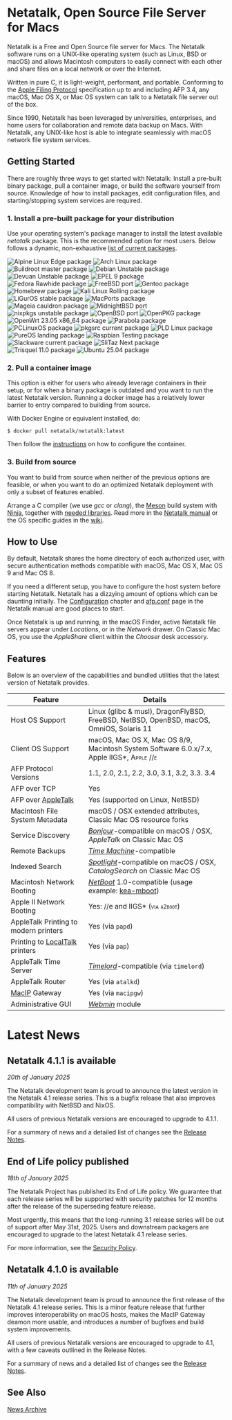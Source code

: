 # Netatalk, Open Source File Server for Macs

Netatalk is a Free and Open Source file server for Macs. The Netatalk
software runs on a UNIX-like operating system (such as Linux, BSD or
macOS) and allows Macintosh computers to easily connect with each other
and share files on a local network or over the Internet.

Written in pure C, it is light-weight, performant, and portable.
Conforming to the [Apple Filing
Protocol](https://developer.apple.com/library/archive/documentation/Networking/Conceptual/AFP/Introduction/Introduction.html#//apple_ref/doc/uid/TP40000854-CH1-SW1)
specification up to and including AFP 3.4, any macOS, Mac OS X, or Mac
OS system can talk to a Netatalk file server out of the box.

Since 1990, Netatalk has been leveraged by universities, enterprises,
and home users for collaboration and remote data backup on Macs. With
Netatalk, any UNIX-like host is able to integrate seamlessly with macOS
network file system services.

## Getting Started

There are roughly three ways to get started with Netatalk: Install a
pre-built binary package, pull a container image, or build the software
yourself from source. Knowledge of how to install packages, edit
configuration files, and starting/stopping system services are required.

### 1. Install a pre-built package for your distribution

Use your operating system's package manager to install the latest
available *netatalk* package. This is the recommended option for most
users. Below follows a dynamic, non-exhaustive [list of current
packages](https://repology.org/project/netatalk/packages).

![Alpine Linux Edge
package](https://repology.org/badge/version-for-repo/alpine_edge/netatalk.svg)
![Arch Linux
package](https://repology.org/badge/version-for-repo/aur/netatalk.svg)
![Buildroot master
package](https://repology.org/badge/version-for-repo/buildroot_master/netatalk.svg)
![Debian Unstable
package](https://repology.org/badge/version-for-repo/debian_unstable/netatalk.svg)
![Devuan Unstable
package](https://repology.org/badge/version-for-repo/devuan_unstable/netatalk.svg)
![EPEL 9
package](https://repology.org/badge/version-for-repo/epel_9/netatalk.svg)
![Fedora Rawhide
package](https://repology.org/badge/version-for-repo/fedora_rawhide/netatalk.svg)
![FreeBSD
port](https://repology.org/badge/version-for-repo/freebsd/netatalk.svg)
![Gentoo
package](https://repology.org/badge/version-for-repo/gentoo/netatalk.svg)
![Homebrew
package](https://repology.org/badge/version-for-repo/homebrew/netatalk.svg)
![Kali Linux Rolling
package](https://repology.org/badge/version-for-repo/kali_rolling/netatalk.svg)
![LiGurOS stable
package](https://repology.org/badge/version-for-repo/liguros_stable/netatalk.svg)
![MacPorts
package](https://repology.org/badge/version-for-repo/macports/netatalk.svg)
![Mageia cauldron
package](https://repology.org/badge/version-for-repo/mageia_cauldron/netatalk.svg)
![MidnightBSD
port](https://repology.org/badge/version-for-repo/mports/netatalk.svg)
![nixpkgs unstable
package](https://repology.org/badge/version-for-repo/nix_unstable/netatalk.svg)
![OpenBSD
port](https://repology.org/badge/version-for-repo/openbsd/netatalk.svg)
![OpenPKG
package](https://repology.org/badge/version-for-repo/openpkg_current/netatalk.svg)
![OpenWrt 23.05 x86_64
package](https://repology.org/badge/version-for-repo/openwrt_23_05_x86_64/netatalk.svg)
![Parabola
package](https://repology.org/badge/version-for-repo/parabola/netatalk.svg)
![PCLinuxOS
package](https://repology.org/badge/version-for-repo/pclinuxos/netatalk.svg)
![pkgsrc current
package](https://repology.org/badge/version-for-repo/pkgsrc_current/netatalk.svg)
![PLD Linux
package](https://repology.org/badge/version-for-repo/pld/netatalk.svg)
![PureOS landing
package](https://repology.org/badge/version-for-repo/pureos_landing/netatalk.svg)
![Raspbian Testing
package](https://repology.org/badge/version-for-repo/raspbian_testing/netatalk.svg)
![Slackware current
package](https://repology.org/badge/version-for-repo/slackware_current/netatalk.svg)
![SliTaz Next
package](https://repology.org/badge/version-for-repo/slitaz_next/netatalk.svg)
![Trisquel 11.0
package](https://repology.org/badge/version-for-repo/trisquel_11_0/netatalk.svg)
![Ubuntu 25.04
package](https://repology.org/badge/version-for-repo/ubuntu_25_04/netatalk.svg)

### 2. Pull a container image

This option is either for users who already leverage containers in their
setup, or for when a binary package is outdated and you want to run the
latest Netatalk version. Running a docker image has a relatively lower
barrier to entry compared to building from source.

With Docker Engine or equivalent installed, do:

    $ docker pull netatalk/netatalk:latest

Then follow the
[instructions](https://hub.docker.com/r/netatalk/netatalk) on how to
configure the container.

### 3. Build from source

You want to build from source when neither of the previous options are
feasible, or when you want to do an optimized Netatalk deployment with
only a subset of features enabled.

Arrange a C compiler (we use *gcc* or *clang*), the
[Meson](https://mesonbuild.com/) build system with
[Ninja](https://ninja-build.org/), together with [needed
libraries](https://github.com/Netatalk/netatalk/blob/main/INSTALL.md#external-software-dependencies).
Read more in the [Netatalk manual](stable/htmldocs/installation) or the
OS specific guides in the [wiki](docs).

## How to Use

By default, Netatalk shares the home directory of each authorized user,
with secure authentication methods compatible with macOS, Mac OS X, Mac
OS 9 and Mac OS 8.

If you need a different setup, you have to configure the host system
before starting Netatalk. Netatalk has a dizzying amount of options
which can be daunting initially. The
[Configuration](stable/htmldocs/configuration) chapter and
[afp.conf](https://netatalk.io/stable/htmldocs/afp.conf.5) page in the
Netatalk manual are good places to start.

Once Netatalk is up and running, in the macOS Finder, active Netatalk
file servers appear under *Locations*, or in the *Network* drawer. On
Classic Mac OS, you use the *AppleShare* client within the *Chooser*
desk accessory.

## Features

Below is an overview of the capabilities and bundled utilities that the
latest version of Netatalk provides.

| Feature | Details |
|----|----|
| Host OS Support | Linux (glibc & musl), DragonFlyBSD, FreeBSD, NetBSD, OpenBSD, macOS, OmniOS, Solaris 11 |
| Client OS Support | macOS, Mac OS X, Mac OS 8/9, Macintosh System Software 6.0.x/7.x, Apple II<span class="smallcaps">GS*, Apple //e |
| AFP Protocol Versions | 1.1, 2.0, 2.1, 2.2, 3.0, 3.1, 3.2, 3.3. 3.4 |
| AFP over TCP | Yes |
| AFP over [AppleTalk](https://en.wikipedia.org/wiki/AppleTalk) | Yes (supported on Linux, NetBSD) |
| Macintosh File System Metadata | macOS / OSX extended attributes, Classic Mac OS resource forks |
| Service Discovery | *[Bonjour](https://en.wikipedia.org/wiki/Bonjour_(software))*-compatible on macOS / OSX, *AppleTalk* on Classic Mac OS |
| Remote Backups | *[Time Machine](https://en.wikipedia.org/wiki/Time_Machine_(macOS))*-compatible |
| Indexed Search | *[Spotlight](https://en.wikipedia.org/wiki/Spotlight_(Apple))*-compatible on macOS / OSX, *CatalogSearch* on Classic Mac OS |
| Macintosh Network Booting | *[NetBoot](https://en.wikipedia.org/wiki/NetBoot)* 1.0-compatible (usage example: [kea-mboot](https://github.com/saybur/kea-mboot)) |
| Apple II Network Booting | Yes: //e and II<span class="smallcaps">GS* (via `a2boot`) |
| AppleTalk Printing to modern printers | Yes (via `papd`) |
| Printing to [LocalTalk](https://en.wikipedia.org/wiki/LocalTalk) printers | Yes (via `pap`) |
| AppleTalk Time Server | *[Timelord](https://web.archive.org/web/20010303220117/http://www.cs.mu.oz.au/appletalk/readmes/TMLD.README.html)*-compatible (via `timelord`) |
| AppleTalk Router | Yes (via `atalkd`) |
| [MacIP](https://en.wikipedia.org/wiki/MacIP) Gateway | Yes (via `macipgw`) |
| Administrative GUI | *[Webmin](https://webmin.com/)* module |

# Latest News

## Netatalk 4.1.1 is available

*20th of January 2025*

The Netatalk development team is proud to announce the latest version in
the Netatalk 4.1 release series. This is a bugfix release that also
improves compatibility with NetBSD and NixOS.

All users of previous Netatalk versions are encouraged to upgrade to
4.1.1.

For a summary of news and a detailed list of changes see the [Release
Notes](/4.1/ReleaseNotes4.1.1.html).

## End of Life policy published

*18th of January 2025*

The Netatalk Project has published its End of Life policy. We guarantee
that each release series will be supported with security patches for 12
months after the release of the superseding feature release.

Most urgently, this means that the long-running 3.1 release series will
be out of support after May 31st, 2025. Users and downstream packagers
are encouraged to upgrade to the latest Netatalk 4.1 release series.

For more information, see the [Security
Policy](/security.html).

## Netatalk 4.1.0 is available

*11th of January 2025*

The Netatalk development team is proud to announce the first release of
the Netatalk 4.1 release series. This is a minor feature release that
further improves interoperability on macOS hosts, makes the MacIP
Gateway deamon more usable, and introduces a number of bugfixes and
build system improvements.

All users of previous Netatalk versions are encouraged to upgrade to
4.1, with a few caveats outlined in the Release Notes.

For a summary of news and a detailed list of changes see the [Release
Notes](/4.1/ReleaseNotes4.1.0.html).

## See Also

[News Archive](/archive.html)
